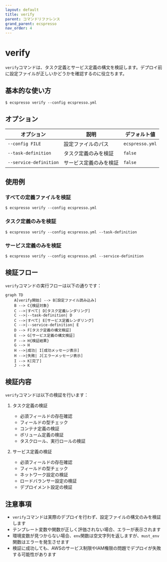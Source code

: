 ```yaml
---
layout: default
title: verify
parent: コマンドリファレンス
grand_parent: ecspresso
nav_order: 4
---
```


# verify

`verify`コマンドは、タスク定義とサービス定義の構文を検証します。デプロイ前に設定ファイルが正しいかどうかを確認するのに役立ちます。

## 基本的な使い方

```console
$ ecspresso verify --config ecspresso.yml
```

## オプション

| オプション | 説明 | デフォルト値 |
|------------|------|-------------|
| `--config FILE` | 設定ファイルのパス | `ecspresso.yml` |
| `--task-definition` | タスク定義のみを検証 | `false` |
| `--service-definition` | サービス定義のみを検証 | `false` |

## 使用例

### すべての定義ファイルを検証

```console
$ ecspresso verify --config ecspresso.yml
```

### タスク定義のみを検証

```console
$ ecspresso verify --config ecspresso.yml --task-definition
```

### サービス定義のみを検証

```console
$ ecspresso verify --config ecspresso.yml --service-definition
```

## 検証フロー

`verify`コマンドの実行フローは以下の通りです：

```mermaid
graph TD
    A[verify開始] --> B[設定ファイル読み込み]
    B --> C{検証対象}
    C -->|すべて| D[タスク定義レンダリング]
    C -->|--task-definition| D
    C -->|すべて| E[サービス定義レンダリング]
    C -->|--service-definition| E
    D --> F[タスク定義の構文検証]
    E --> G[サービス定義の構文検証]
    F --> H{検証結果}
    G --> H
    H -->|成功| I[成功メッセージ表示]
    H -->|失敗| J[エラーメッセージ表示]
    I --> K[完了]
    J --> K
```

## 検証内容

`verify`コマンドは以下の検証を行います：

1. タスク定義の検証
   - 必須フィールドの存在確認
   - フィールドの型チェック
   - コンテナ定義の検証
   - ボリューム定義の検証
   - タスクロール、実行ロールの検証

2. サービス定義の検証
   - 必須フィールドの存在確認
   - フィールドの型チェック
   - ネットワーク設定の検証
   - ロードバランサー設定の検証
   - デプロイメント設定の検証

## 注意事項

- `verify`コマンドは実際のデプロイを行わず、設定ファイルの構文のみを検証します
- テンプレート変数や関数が正しく評価されない場合、エラーが表示されます
- 環境変数が見つからない場合、`env`関数は空文字列を返しますが、`must_env`関数はエラーを発生させます
- 検証に成功しても、AWSのサービス制限やIAM権限の問題でデプロイが失敗する可能性があります
